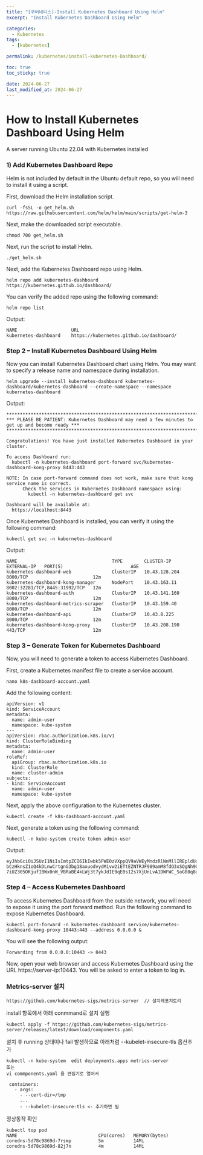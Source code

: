 ```yaml
---
title: "[쿠버네티스]-Install Kubernetes Dashboard Using Helm"
excerpt: "Install Kubernetes Dashboard Using Helm"

categories:
  - Kubernetes
tags:
  - [kubernetes]

permalink: /kubernetes/install-kubernetes-Dashboard/

toc: true
toc_sticky: true

date: 2024-06-27
last_modified_at: 2024-06-27
---
```


# How to Install Kubernetes Dashboard Using Helm

A server running Ubuntu 22.04 with Kubernetes installed

### 1) Add Kubernetes Dashboard Repo

Helm is not included by default in the Ubuntu default repo, so you will need to install it using a script.

First, download the Helm installation script.
```
curl -fsSL -o get_helm.sh https://raw.githubusercontent.com/helm/helm/main/scripts/get-helm-3
```

Next, make the downloaded script executable.
```
chmod 700 get_helm.sh
```
Next, run the script to install Helm.
```
./get_helm.sh
```

Next, add the Kubernetes Dashboard repo using Helm.
```
helm repo add kubernetes-dashboard https://kubernetes.github.io/dashboard/
```

You can verify the added repo using the following command:
```
helm repo list
```

Output:
```
NAME                	URL                                    
kubernetes-dashboard	https://kubernetes.github.io/dashboard/
```

### Step 2 – Install Kubernetes Dashboard Using Helm

Now you can install Kubernetes Dashboard chart using Helm. You may want to specify a release name and namespace during installation.
```
helm upgrade --install kubernetes-dashboard kubernetes-dashboard/kubernetes-dashboard --create-namespace --namespace kubernetes-dashboard
```

Output:

```
*************************************************************************************************
*** PLEASE BE PATIENT: Kubernetes Dashboard may need a few minutes to get up and become ready ***
*************************************************************************************************

Congratulations! You have just installed Kubernetes Dashboard in your cluster.

To access Dashboard run:
  kubectl -n kubernetes-dashboard port-forward svc/kubernetes-dashboard-kong-proxy 8443:443

NOTE: In case port-forward command does not work, make sure that kong service name is correct.
      Check the services in Kubernetes Dashboard namespace using:
        kubectl -n kubernetes-dashboard get svc

Dashboard will be available at:
  https://localhost:8443
```

Once Kubernetes Dashboard is installed, you can verify it using the following command:

```
kubectl get svc -n kubernetes-dashboard
```

Output:
```
NAME                                   TYPE        CLUSTER-IP      EXTERNAL-IP   PORT(S)                         AGE
kubernetes-dashboard-web               ClusterIP   10.43.128.204           8000/TCP                        12m
kubernetes-dashboard-kong-manager      NodePort    10.43.163.11            8002:32281/TCP,8445:31992/TCP   12m
kubernetes-dashboard-auth              ClusterIP   10.43.141.160           8000/TCP                        12m
kubernetes-dashboard-metrics-scraper   ClusterIP   10.43.159.40            8000/TCP                        12m
kubernetes-dashboard-api               ClusterIP   10.43.8.225             8000/TCP                        12m
kubernetes-dashboard-kong-proxy        ClusterIP   10.43.208.190           443/TCP                         12m
```

### Step 3 – Generate Token for Kubernetes Dashboard

Now, you will need to generate a token to access Kubernetes Dashboard.

First, create a Kubernetes manifest file to create a service account.

```
nano k8s-dashboard-account.yaml
```

Add the following content:

```
apiVersion: v1
kind: ServiceAccount
metadata:
  name: admin-user
  namespace: kube-system
---
apiVersion: rbac.authorization.k8s.io/v1
kind: ClusterRoleBinding
metadata:
  name: admin-user
roleRef:
  apiGroup: rbac.authorization.k8s.io
  kind: ClusterRole
  name: cluster-admin
subjects:
- kind: ServiceAccount
  name: admin-user
  namespace: kube-system
```
  
Next, apply the above configuration to the Kubernetes cluster.

```
kubectl create -f k8s-dashboard-account.yaml
```

Next, generate a token using the following command:
```
kubectl -n kube-system create token admin-user
```

Output:

```
eyJhbGciOiJSUzI1NiIsImtpZCI6IkIwbk5FWE0zVXppQV9aVWEyMndzRlNnMllIREpldUdVckVZdzFqUzcwalEifQ.eyJhdWQiOlsiaHR0cHM6Ly9rdWJlcm5ldGVzLmRlZmF1bHQuc3ZjLmNsdXN0ZXIubG9jYWwiLCJrM3MiXSwiZXhwIjoxNzExMTcwMjQwLCJpYXQiOjE3MTExNjY2NDAsImlzcyI6Imh0dHBzOi8va3ViZXJuZXRlcy5kZWZhdWx0LnN2Yy5jbHVzdGVyLmxvY2FsIiwia3ViZXJuZXRlcy5pbyI6eyJuYW1lc3BhY2UiOiJrdWJlLXN5c3RlbSIsInNlcnZpY2VhY2NvdW50Ijp7Im5hbWUiOiJhZG1pbi11c2VyIiwidWlkIjoiNTNhNjdhNjYtNDAyOC00MTFlLWI5YTctMzViZDJkYzUwOTc2In19LCJuYmYiOjE3MTExNjY2NDAsInN1YiI6InN5c3RlbTpzZXJ2aWNlYWNjb3VudDprdWJlLXN5c3RlbTphZG1pbi11c2VyIn0.XrTJC9WhaZrhRuo2buBXy48AnaGxsjHcLNCZpjpcXF5UQagR3GQgCpyArWWuGaw8Wu_-bCzHknsZ1oQ4kDLnwCrtgnG3bg18axuodvydMivw2iETtEZNTRJF989amM8fdO3xSQgNh9O59UjiebUtNNQ45d2Rmzxq1VoVpsL0hx9D0WIg-7iUZ305OKjufIBWx0nW_VBRaBE4kLWj3t7ykJdIE9qE0s12s7XjUnLvA1DWFWC_SoG08q8q4Y0LdThKz8wzVI87DR4KTlTTuSPJEZkI5hcZu02SkKaleNBYnFlabBD1IWXK18uY_5LAIFrjDgkCPUysCbAA_7F87dZ4sg
```

### Step 4 – Access Kubernetes Dashboard
To access Kubernetes Dashboard from the outside network, you will need to expose it using the port forward method. Run the following command to expose Kubernetes Dashboard.
```
kubectl port-forward -n kubernetes-dashboard service/kubernetes-dashboard-kong-proxy 10443:443 --address 0.0.0.0 &
```

You will see the following output:
```
Forwarding from 0.0.0.0:10443 -> 8443
```

Now, open your web browser and access Kubernetes Dashboard using the URL https://server-ip:10443. You will be asked to enter a token to log in.

### Metrics-server 설치

```
https://github.com/kubernetes-sigs/metrics-server  // 설치레포지토리
```

install 항목에서 아래 conmmand로 설치 실행
```
kubectl apply -f https://github.com/kubernetes-sigs/metrics-server/releases/latest/download/components.yaml
```

설치 후 running 상태이나 fail 발생하므로 아래처럼 --kubelet-insecure-tls 옵션추가

```
kubectl -n kube-system  edit deployments.apps metrics-server
또는
vi commponents.yaml 을 편집기로 열어서

 containers:
   - args:
     - --cert-dir=/tmp
     ...
     - --kubelet-insecure-tls <- 추가하면 됨
```

정상동작 확인

```
kubectl top pod
NAME                              CPU(cores)   MEMORY(bytes)   
coredns-5d78c9869d-7rsmp          5m           14Mi            
coredns-5d78c9869d-82j7n          4m           14Mi
```

















